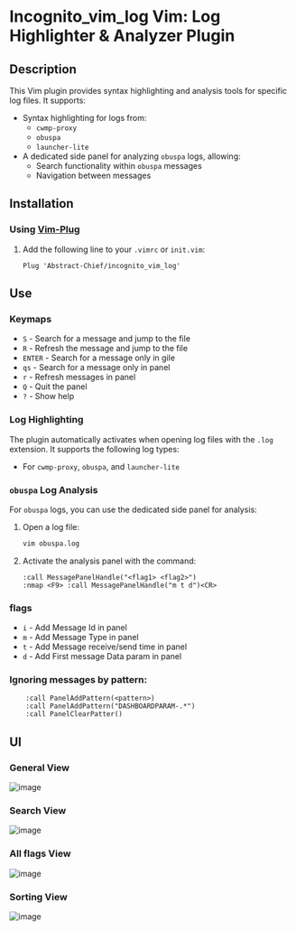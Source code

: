 # Incognito_vim_log Vim: Log Highlighter & Analyzer Plugin

## Description

This Vim plugin provides syntax highlighting and analysis tools for specific log files. It supports:

- Syntax highlighting for logs from:
  - `cwmp-proxy`
  - `obuspa`
  - `launcher-lite`
- A dedicated side panel for analyzing `obuspa` logs, allowing:
  - Search functionality within `obuspa` messages
  - Navigation between messages

## Installation

### Using [Vim-Plug](https://github.com/junegunn/vim-plug)

1. Add the following line to your `.vimrc` or `init.vim`:
    ```vim
    Plug 'Abstract-Chief/incognito_vim_log'
    ```
## Use
### Keymaps
   - `S` - Search for a message and jump to the file
   - `R` - Refresh the message and jump to the file
   - `ENTER` - Search for a message only in gile
   - `qs` - Search for a message only in panel
   - `r` - Refresh messages in panel
   - `Q` - Quit the panel
   - `?` - Show help

### Log Highlighting

The plugin automatically activates when opening log files with the `.log` extension. It supports the following log types:

- For `cwmp-proxy`, `obuspa`, and `launcher-lite`

### `obuspa` Log Analysis

For `obuspa` logs, you can use the dedicated side panel for analysis:

1. Open a log file:
    ```bash
    vim obuspa.log
    ```
2. Activate the analysis panel with the command:
    ```vim
    :call MessagePanelHandle("<flag1> <flag2>")
    :nmap <F9> :call MessagePanelHandle("m t d")<CR>
    ```
### flags
   - `i` - Add Message Id in panel
   - `m` - Add Message Type in panel
   - `t` - Add Message receive/send time in panel
   - `d` - Add First message Data param in panel
### Ignoring messages by pattern:
```vim
    :call PanelAddPattern(<pattern>)
    :call PanelAddPattern("DASHBOARDPARAM-.*")
    :call PanelClearPatter()
```
## UI
### General View
![image](https://github.com/user-attachments/assets/e13f9f21-2c85-43c8-adab-f1012affb505)
### Search View
![image](https://github.com/user-attachments/assets/8c0ccfd5-b919-4568-8e62-550c1b72c397)
### All flags View
![image](https://github.com/user-attachments/assets/39a41d34-b8b9-4c4d-a1cb-0343a68ae808)
### Sorting View
![image](https://github.com/user-attachments/assets/64d4fce6-7ab9-4fc3-94b7-c0990031e7e5)



